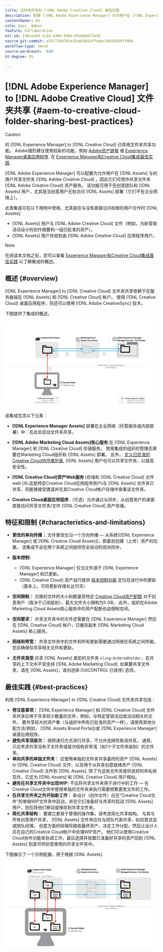 ```yaml
---
title: 文件夹共享到 [!DNL Adobe Creative Cloud] 最佳实践
description: 配置 [!DNL Adobe Experience Manager] 允许用户在 [!DNL Experience Manager Assets] 与Adobe Creative Cloud用户交换文件夹。
contentOwner: AG
role: User, Admin
feature: Collaboration
exl-id: 130cec6d-1cdd-4304-94bb-65e6bb573e55
source-git-commit: a76772b8761e35a828814ffe0ac3b019266ff008
workflow-type: tm+mt
source-wordcount: '958'
ht-degree: 0%

---
```


# [!DNL Adobe Experience Manager] to [!DNL Adobe Creative Cloud] 文件夹共享 {#aem-to-creative-cloud-folder-sharing-best-practices}

>[!CAUTION]
>
>的 [!DNL Experience Manager] to [!DNL Creative Cloud] 已弃用文件夹共享功能。 Adobe强烈建议使用较新的功能，例如 [Adobe资产链接](https://helpx.adobe.com/enterprise/admin-guide.html/enterprise/using/adobe-asset-link.ug.html) 或 [Experience Manager桌面应用程序](https://experienceleague.adobe.com/docs/experience-manager-desktop-app/using/using.html). 在 [Experience Manager和Creative Cloud集成最佳实践](/help/assets/aem-cc-integration-best-practices.md).

[!DNL Adobe Experience Manager] 可以配置为允许用户在 [!DNL Assets] 与的用户共享文件夹 [!DNL Adobe Creative Cloud] ，因此它们可用作共享文件夹 [!DNL Adobe Creative Cloud] 资产服务。 该功能可用于在创意团队和 [!DNL Assets] 用户，尤其是当创意用户无权访问 [!DNL Assets] 部署（它们不在企业网络上）。

此类集成可在以下用例中使用，尤其是在与没有直接访问权限的用户合作时 [!DNL Assets]:

* [!DNL Assets] 用户与 [!DNL Adobe Creative Cloud] 文件（例如，为新营销活动设计的创作摘要和一组已批准的资产）。
* [!DNL Assets] 用户将收到由 [!DNL Adobe Creative Cloud] 应用程序用户。

>[!NOTE]
>
>在阅读本文档之前，您可以查看 [Experience Manager和Creative Cloud集成最佳实践](/help/assets/aem-cc-integration-best-practices.md) 以了解集成的概述。

## 概述 {#overview}

[!DNL Experience Manager] to [!DNL Creative Cloud] 文件夹共享依赖于在服务器端在 [!DNL Assets] 和 [!DNL Creative Cloud] 帐户。 使用 [!DNL Creative Cloud] 桌面应用程序，则还可以使用 [!DNL Adobe CreativeSync] 技术。

下图提供了集成的概述。

![chlimage_1-179](assets/chlimage_1-406.png)

该集成包含以下元素：

* **[!DNL Experience Manager Assets]** 部署在企业网络（托管服务或内部部署）中：在此处启动文件夹共享。
* **[!DNL Adobe Marketing Cloud Assets]核心服务**:在 [!DNL Experience Manager] 和 [!DNL Creative Cloud] 存储服务。 使用集成的组织的管理员需要在Marketing Cloud组织和 [!DNL Assets] 部署。 此外， [定义已批准的Creative Cloud协作者列表](https://experienceleague.adobe.com/docs/core-services/interface/assets/t-admin-add-cc-user.html), [!DNL Assets] 用户也可以共享文件夹，以提高安全性。

* **[!DNL Creative Cloud]资产Web服务** (存储和 [!DNL Creative Cloud] 文件web UI):这是特定Creative Cloud应用程序用户(与 [!DNL Assets] 文件夹已共享，将能够接受邀请并在其Creative Cloud帐户存储中查看该文件夹。
* **Creative Cloud桌面应用程序**:（可选）允许通过与同步，从创意用户的桌面直接访问共享文件夹/文件 [!DNL Creative Cloud] 资产存储。

## 特征和限制 {#characteristics-and-limitations}

* **更改的单向传播：** 文件更改仅沿一个方向传播 — 从系统([!DNL Experience Manager] 或 [!DNL Creative Cloud Assets])，即最初创建（上传）资产的位置。 该集成不会在两个系统之间提供完全自动的双向同步。
* **版本控制:**

   * [!DNL Experience Manager] 仅当文件源于 [!DNL Experience Manager] 和已更新。
   * [!DNL Creative Cloud] 资产自行提供 [版本控制功能](https://helpx.adobe.com/creative-cloud/help/versioning-faq.html) 定位在进行中的更新（基本上，可将更新存储长达10天）

* **空间限制：** 交换的文件的大小和数量受特定 [Creative Cloud资产配额](https://helpx.adobe.com/creative-cloud/kb/file-storage-quota.html) 对于创意用户（取决于订阅级别），最大文件大小限制为5 GB。 此外，组织在Adobe Marketing Cloud Assets核心服务中的资产配额也会限制空间。

* **空间要求：** 共享文件夹中的文件还需要在 [!DNL Experience Manager] 然后在 [!DNL Creative Cloud] 帐户，已缓存副本 [!DNL Marketing Cloud Assets] 核心服务。
* **网络和带宽：** 共享文件夹中的文件和所有更新需要通过网络在系统之间传输。 您应确保仅共享相关文件和更新。
* **文件夹类型**:共享 [!DNL Assets] 类型的文件夹 `sling:OrderedFolder`，在共享的上下文中不受支持 [!DNL Adobe Marketing Cloud]. 如果要共享文件夹，请在 [!DNL Assets]，请勿选择 [!UICONTROL 已排序] 选项。

## 最佳实践 {#best-practices}

利用 [!DNL Experience Manager] to [!DNL Creative Cloud] 文件夹共享包括：

* **卷注意事项：** [!DNL Experience Manager] 和 [!DNL Creative Cloud] 文件夹共享应用于共享较少数量的文件，例如，与特定营销活动或活动相关的文件。 要共享较大的资产集（与组织中所有已批准的资产一样），请使用其他分配方法(例如， [!DNL Assets Brand Portal])或 [!DNL Experience Manager] 桌面应用程序。
* **避免共享深层次：** 按照递归方式进行共享，不允许选择性取消共享。 通常，只应考虑共享没有子文件夹或层次结构非常浅（如1个子文件夹级别）的文件夹。
* **单向共享的单独文件夹：** 应使用单独的文件夹共享最终的资产 [!DNL Assets] to [!DNL Creative Cloud] 文件，以及用于从共享创意就绪资产 [!DNL Creative Cloud] 文件到 [!DNL Assets]. 除了为这些文件夹提供良好的命名规范外，它还为 [!DNL Assets] 和 [!DNL Creative Cloud] 用户相似。
* **避免在共享文件夹中出现WIP:** 不应将共享文件夹用于进行中的工作 — 在Creative Cloud文件中使用单独的文件夹来执行需要频繁更改文件的工作。
* **在共享文件夹之外开始新工作：** 新设计（创作文件）应在“Creative Cloud文件”的单独WIP文件夹中启动，并在它们准备好与共享时启动 [!DNL Assets] 用户，则应将他们移动或保存到共享文件夹。
* **简化共享结构：** 要建立更易于管理的操作集，请考虑简化共享结构。 与其与所有创意用户共享， [!DNL Assets] 文件夹应仅与团队代表共享，如创意总监或团队经理。 创意方面的经理将接收最终资产，决定工作分配，然后让设计人员在自己的Creative Cloud帐户中处理WIP资产。 他们可以使用Creative Cloud协作功能来协调工作，最后选择并放置已准备好共享的资产回到 [!DNL Assets] 到其可供创意使用的共享文件夹中。

下图展示了一个示例配置，用于根据 [!DNL Assets].

![chlimage_1-180](assets/chlimage_1-407.png)
